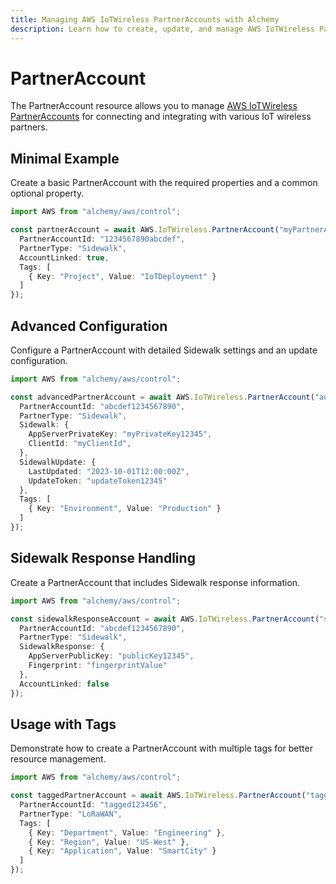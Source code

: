 ```yaml
---
title: Managing AWS IoTWireless PartnerAccounts with Alchemy
description: Learn how to create, update, and manage AWS IoTWireless PartnerAccounts using Alchemy Cloud Control.
---
```


# PartnerAccount

The PartnerAccount resource allows you to manage [AWS IoTWireless PartnerAccounts](https://docs.aws.amazon.com/iotwireless/latest/userguide/) for connecting and integrating with various IoT wireless partners.

## Minimal Example

Create a basic PartnerAccount with the required properties and a common optional property.

```ts
import AWS from "alchemy/aws/control";

const partnerAccount = await AWS.IoTWireless.PartnerAccount("myPartnerAccount", {
  PartnerAccountId: "1234567890abcdef",
  PartnerType: "Sidewalk",
  AccountLinked: true,
  Tags: [
    { Key: "Project", Value: "IoTDeployment" }
  ]
});
```

## Advanced Configuration

Configure a PartnerAccount with detailed Sidewalk settings and an update configuration.

```ts
import AWS from "alchemy/aws/control";

const advancedPartnerAccount = await AWS.IoTWireless.PartnerAccount("advancedPartnerAccount", {
  PartnerAccountId: "abcdef1234567890",
  PartnerType: "Sidewalk",
  Sidewalk: {
    AppServerPrivateKey: "myPrivateKey12345",
    ClientId: "myClientId",
  },
  SidewalkUpdate: {
    LastUpdated: "2023-10-01T12:00:00Z",
    UpdateToken: "updateToken12345"
  },
  Tags: [
    { Key: "Environment", Value: "Production" }
  ]
});
```

## Sidewalk Response Handling

Create a PartnerAccount that includes Sidewalk response information.

```ts
import AWS from "alchemy/aws/control";

const sidewalkResponseAccount = await AWS.IoTWireless.PartnerAccount("sidewalkResponseAccount", {
  PartnerAccountId: "abcdef1234567890",
  PartnerType: "Sidewalk",
  SidewalkResponse: {
    AppServerPublicKey: "publicKey12345",
    Fingerprint: "fingerprintValue"
  },
  AccountLinked: false
});
```

## Usage with Tags

Demonstrate how to create a PartnerAccount with multiple tags for better resource management.

```ts
import AWS from "alchemy/aws/control";

const taggedPartnerAccount = await AWS.IoTWireless.PartnerAccount("taggedPartnerAccount", {
  PartnerAccountId: "tagged123456",
  PartnerType: "LoRaWAN",
  Tags: [
    { Key: "Department", Value: "Engineering" },
    { Key: "Region", Value: "US-West" },
    { Key: "Application", Value: "SmartCity" }
  ]
});
```